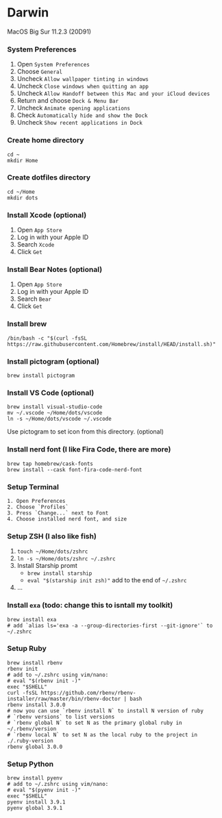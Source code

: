 # Darwin
MacOS Big Sur 11.2.3 (20D91)

### System Preferences
1. Open `System Preferences`
2. Choose `General`
3. Uncheck `Allow wallpaper tinting in windows`
4. Uncheck `Close windows when quitting an app`
5. Uncheck `Allow Handoff between this Mac and your iCloud devices`
6. Return and choose `Dock & Menu Bar`
7. Uncheck `Animate opening applications`
8. Check `Automatically hide and show the Dock`
9. Uncheck `Show recent applications in Dock`

### Create home directory
```
cd ~
mkdir Home
```

### Create dotfiles directory
```
cd ~/Home
mkdir dots
```

### Install Xcode (optional)
1. Open `App Store`
2. Log in with your Apple ID
3. Search `Xcode`
4. Click `Get`

### Install Bear Notes (optional)
1. Open `App Store`
2. Log in with your Apple ID
3. Search `Bear`
4. Click `Get`

### Install brew
```
/bin/bash -c "$(curl -fsSL https://raw.githubusercontent.com/Homebrew/install/HEAD/install.sh)"
```

### Install pictogram (optional)
```
brew install pictogram
```

### Install VS Code (optional)
```
brew install visual-studio-code
mv ~/.vscode ~/Home/dots/vscode
ln -s ~/Home/dots/vscode ~/.vscode
```
Use pictogram to set icon from this directory. (optional)

### Install nerd font (I like Fira Code, there are more)
```
brew tap homebrew/cask-fonts
brew install --cask font-fira-code-nerd-font
```

### Setup Terminal
```
1. Open Preferences
2. Choose `Profiles`
3. Press `Change...` next to Font
4. Choose installed nerd font, and size
```

### Setup ZSH (I also like fish)
1. `touch ~/Home/dots/zshrc`
2. `ln -s ~/Home/dots/zshrc ~/.zshrc`
3. Install Starship promt 
    - `brew install starship`
    - `eval "$(starship init zsh)"` add to the end of `~/.zshrc`
4. ...

### Install `exa` (todo: change this to isntall my toolkit)
```
brew install exa
# add `alias ls='exa -a --group-directories-first --git-ignore'` to ~/.zshrc
```

### Setup Ruby
```
brew install rbenv
rbenv init
# add to ~/.zshrc using vim/nano:
# eval "$(rbenv init -)"
exec "$SHELL"
curl -fsSL https://github.com/rbenv/rbenv-installer/raw/master/bin/rbenv-doctor | bash
rbenv install 3.0.0
# now you can use `rbenv install N` to install N version of ruby
# `rbenv versions` to list versions
# `rbenv global N` to set N as the primary global ruby in ~/.rbenv/version
# `rbenv local N` to set N as the local ruby to the project in ./.ruby-version
rbenv global 3.0.0
```

### Setup Python
```
brew install pyenv
# add to ~/.zshrc using vim/nano:
# eval "$(pyenv init -)"
exec "$SHELL"
pyenv install 3.9.1
pyenv global 3.9.1
```
